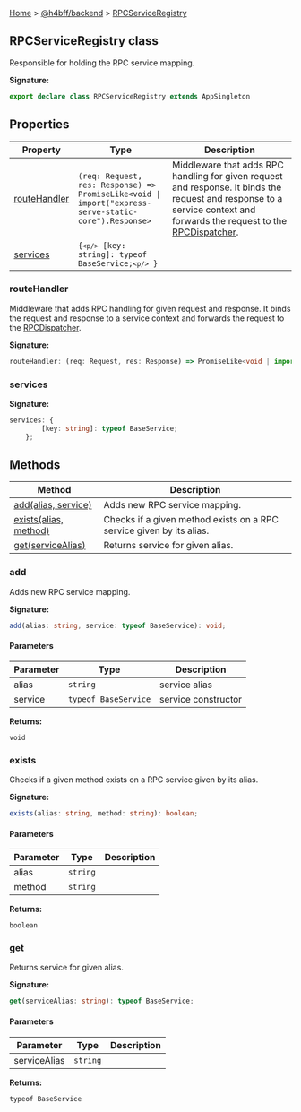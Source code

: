 [Home](/) &gt; [@h4bff/backend](../backend.md) &gt; [RPCServiceRegistry](RPCServiceRegistry.md)

## RPCServiceRegistry class

Responsible for holding the RPC service mapping.

<b>Signature:</b>

```typescript
export declare class RPCServiceRegistry extends AppSingleton 
```

## Properties

|  Property | Type | Description |
|  --- | --- | --- |
|  [routeHandler](RPCServiceRegistry.md#routehandler) | <code>(req: Request, res: Response) =&gt; PromiseLike&lt;void &#124; import(&quot;express-serve-static-core&quot;).Response&gt;</code> | Middleware that adds RPC handling for given request and response. It binds the request and response to a service context and forwards the request to the [RPCDispatcher](RPCDispatcher.md)<!-- -->. |
|  [services](RPCServiceRegistry.md#services) | <code>{`<p/>`        [key: string]: typeof BaseService;`<p/>`    }</code> |  |

### routeHandler

Middleware that adds RPC handling for given request and response. It binds the request and response to a service context and forwards the request to the [RPCDispatcher](RPCDispatcher.md)<!-- -->.

<b>Signature:</b>

```typescript
routeHandler: (req: Request, res: Response) => PromiseLike<void | import("express-serve-static-core").Response>;
```

### services

<b>Signature:</b>

```typescript
services: {
        [key: string]: typeof BaseService;
    };
```

## Methods

|  Method | Description |
|  --- | --- |
|  [add(alias, service)](RPCServiceRegistry.md#add) | Adds new RPC service mapping. |
|  [exists(alias, method)](RPCServiceRegistry.md#exists) | Checks if a given method exists on a RPC service given by its alias. |
|  [get(serviceAlias)](RPCServiceRegistry.md#get) | Returns service for given alias. |

### add

Adds new RPC service mapping.

<b>Signature:</b>

```typescript
add(alias: string, service: typeof BaseService): void;
```

#### Parameters

|  Parameter | Type | Description |
|  --- | --- | --- |
|  alias | <code>string</code> | service alias |
|  service | <code>typeof BaseService</code> | service constructor |

<b>Returns:</b>

`void`

### exists

Checks if a given method exists on a RPC service given by its alias.

<b>Signature:</b>

```typescript
exists(alias: string, method: string): boolean;
```

#### Parameters

|  Parameter | Type | Description |
|  --- | --- | --- |
|  alias | <code>string</code> |  |
|  method | <code>string</code> |  |

<b>Returns:</b>

`boolean`

### get

Returns service for given alias.

<b>Signature:</b>

```typescript
get(serviceAlias: string): typeof BaseService;
```

#### Parameters

|  Parameter | Type | Description |
|  --- | --- | --- |
|  serviceAlias | <code>string</code> |  |

<b>Returns:</b>

`typeof BaseService`

